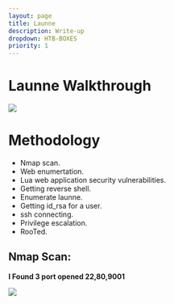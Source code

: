 ```yaml
---
layout: page
title: Launne
description: Write-up
dropdown: HTB-BOXES
priority: 1
---
```

# Launne Walkthrough
![](https://s3.us-west-2.amazonaws.com/secure.notion-static.com/68dcaeda-cf61-48b1-81df-3b50af1e1e63/Untitled.png?X-Amz-Algorithm=AWS4-HMAC-SHA256&X-Amz-Credential=AKIAT73L2G45O3KS52Y5%2F20210326%2Fus-west-2%2Fs3%2Faws4_request&X-Amz-Date=20210326T212031Z&X-Amz-Expires=86400&X-Amz-Signature=dbcd74a0e70df071916f3b5829e6908e7810a2b0a601ab5e8b73336fbfb8017b&X-Amz-SignedHeaders=host&response-content-disposition=filename%20%3D%22Untitled.png%22)



# []()Methodology

* Nmap scan.
* Web enumertation.
* Lua web application security vulnerabilities.
* Getting reverse shell.
* Enumerate launne.
* Getting id_rsa for a user.
* ssh connecting.
* Privilege escalation.
* RooTed.

## Nmap Scan:

**I Found 3 port opened 22,80,9001** 

![](https://s3.us-west-2.amazonaws.com/secure.notion-static.com/64c7e259-9168-4229-9667-2595a8ddbe3a/Untitled.png?X-Amz-Algorithm=AWS4-HMAC-SHA256&X-Amz-Credential=AKIAT73L2G45O3KS52Y5%2F20210326%2Fus-west-2%2Fs3%2Faws4_request&X-Amz-Date=20210326T195051Z&X-Amz-Expires=86400&X-Amz-Signature=6e899b602e9231418485f298e07fb90c8d05390be5262e8817c037c988b418cd&X-Amz-SignedHeaders=host&response-content-disposition=filename%20%3D%22Untitled.png%22)



![]()
![]()

![]()
![]()
![]()
![]()
![]()
![]()
![]()
![]()
![]()
![]()
![]()
![]()
![]()
![]()
![]()
![]()
![]()
![]()
![]()
![]()
